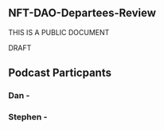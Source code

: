 ## NFT-DAO-Departees-Review

THIS IS A PUBLIC DOCUMENT

DRAFT

## Podcast Particpants

### Dan - 


### Stephen - 

